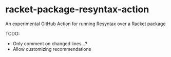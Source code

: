 # racket-package-resyntax-action
An experimental GitHub Action for running Resyntax over a Racket package

TODO:

- Only comment on changed lines...?
- Allow customizing recommendations

